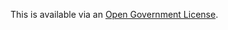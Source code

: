 This is available via an [Open Government License](http://www.nationalarchives.gov.uk/doc/open-government-licence/version/3/). 
